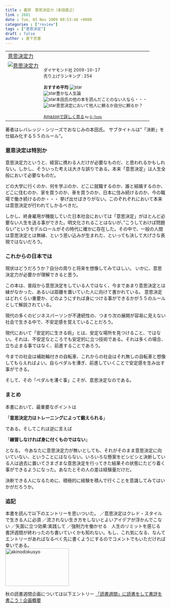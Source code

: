 ```yaml
---
title : 書評　意思決定力（本田直之）
link : 2681
date : Tue, 03 Nov 2009 09:53:48 +0000
categories : ["review"]
tags : ["意思決定"]
draft : false
author : 倉下忠憲
---
```


<table  border="0" cellpadding="5"><tr><td colspan="2"><a href="http://www.amazon.co.jp/%E6%84%8F%E6%80%9D%E6%B1%BA%E5%AE%9A%E5%8A%9B-%E6%9C%AC%E7%94%B0-%E7%9B%B4%E4%B9%8B/dp/4478008469%3FSubscriptionId%3D15SMZCTB9V8NGR2TW082%26tag%3Drashita1000-22%26linkCode%3Dxm2%26camp%3D2025%26creative%3D165953%26creativeASIN%3D4478008469" target="_top">意思決定力</a><img src='http://www.assoc-amazon.jp/e/ir?t=rashita1000-22&l=ur2&o=9' width='1' height='1' border='0' alt='' /></td></tr><tr><td valign="top"><a href="http://www.amazon.co.jp/%E6%84%8F%E6%80%9D%E6%B1%BA%E5%AE%9A%E5%8A%9B-%E6%9C%AC%E7%94%B0-%E7%9B%B4%E4%B9%8B/dp/4478008469%3FSubscriptionId%3D15SMZCTB9V8NGR2TW082%26tag%3Drashita1000-22%26linkCode%3Dxm2%26camp%3D2025%26creative%3D165953%26creativeASIN%3D4478008469" target="_top"><img src="http://ecx.images-amazon.com/images/I/412gIWWXntL._SL160_.jpg" border="0" alt="意思決定力" /></a></td><td valign="top"><font size="-1"><br />ダイヤモンド社  2009-10-17<br />売り上げランキング : 254<br /><br /><strong>おすすめ平均  </strong><img src="http://g-images.amazon.com/images/G/01/detail/stars-4-5.gif" alt="star" /><br /><img src="http://g-images.amazon.com/images/G/01/detail/stars-5-0.gif" alt="star" />豊かな人生論<br /><img src="http://g-images.amazon.com/images/G/01/detail/stars-3-0.gif" alt="star" />本田氏の他の本を読んだことのない人なら・・・<br /><img src="http://g-images.amazon.com/images/G/01/detail/stars-5-0.gif" alt="star" />意思決定において他人に頼るか自分に頼るか？<br /><br /><a href="http://www.amazon.co.jp/%E6%84%8F%E6%80%9D%E6%B1%BA%E5%AE%9A%E5%8A%9B-%E6%9C%AC%E7%94%B0-%E7%9B%B4%E4%B9%8B/dp/4478008469%3FSubscriptionId%3D15SMZCTB9V8NGR2TW082%26tag%3Drashita1000-22%26linkCode%3Dxm2%26camp%3D2025%26creative%3D165953%26creativeASIN%3D4478008469" target="_top">Amazonで詳しく見る</a></font><font size="-2"> by <a href="http://www.goodpic.com/mt/aws/index.html" >G-Tools</a></font></td></tr></table>

著者はレバレッジ・シリーズでおなじみの本田氏。
サブタイトルは”「決断」を仕組み化する５５のルール”。

<h3>意思決定は特別か</h3>
意思決定力というと、経営に携わる人だけが必要なものだ、と思われるかもしれない。しかし、そういった考えは大きな誤りである。本来「意思決定」は人生全般において必要なものだ。

どの大学に行くのか、何を学ぶのか、どこに就職するのか、誰と結婚するのか、どこに住むのか、家を買うのか、車を買うのか、日本に住み続けるのか、今の職場で働き続けるのか・・・
挙げ出せばきりがない。このぞれぞれにおいて本来は意思決定が行われてしかるべきだ。

しかし、終身雇用が機能していた日本社会においては「意思決定」がほとんど必要ない人生を送る事ができた。明文化されることはないが、”こうしておけば問題ない”というモデルロールがその時代に確かに存在した。その中で、一般の人間は意思決定とは無縁、という思い込みが生まれた、といっても決して大げさな表現ではないだろう。

<h3>これからの日本では</h3>
現状はどうだろうか？自分の周りと将来を想像してみてほしい。
いかに、意思決定力が必要かが理解できると思う。

この本は、普段から意思決定をしている人ではなく、今まであまり意思決定とは縁がなかった、あるいは距離を置いていた人に向けて書かれている。
意思決定はどれくらい重要か、どのようにすれば身につける事ができるかが５５のルールとして解説されている。

現代の多くのビジネスパーソンが不連続性の、つまり次の展開が容易に見えない社会で生きる中で、不安定感を覚えていることだろう。

現代において「安定的に生きる術」とは、安定な場所を見つけること、ではない。それは、不安定なところでも安定的に立つ技術である。それは多くの場合、立ち止まる事ではなく、前進することであろう。

今までの社会は補助輪付きの自転車、これからの社会はそれ無しの自転車と想像してもらえればよい。自らペダルを漕ぎ、前進していくことで安定感を生み出す事ができる。

そして、その「ペダルを漕ぐ事」こそが、意思決定なのである。

<h3>まとめ</h3>
本書において、最重要なポイントは

「<strong>意思決定力はトレーニングによって鍛えられる</strong>」

である。そしてこれは逆に言えば

「<strong>練習しなければ身に付くものではない</strong>」

となる。
今あなたに意思決定力が無いとしても、それがそのまま意思決定に向いていない、ということにはならない。いろいろな懸案をビシビシと決断している人は過去に置いてさまざまな意思決定を行ってきた結果その状態にたどり着く事ができるようになった。あなたとその人の差は経験量だけだ。

決断できる人になるために、積極的に経験を積んで行くことを意識してみてはいかがだろうか。

<h3 class="column">追記</h3>
<div class="column">本書を読んで以下のエントリーを思いついた。
／意思決定はクレド・スタイルで生きる人に必須
／流されない生き方をしないとよいアイデアが浮かんでこない
／矢面に立つ効果:実践して
／強制力を働かせる　人生のリミットを感じる
書評週間が終わったのち書いていくかも知れない。もし、これ気になる、なんてエントリーがあればなるべく先に書くようにするのでコメントでもいただければ幸いである。
</div>
<img src="https://rashita.net/blog/wp-content/uploads/2009/10/akinodokusyo1.jpg" alt="akinodokusyo" title="akinodokusyo" width="200" height="118" class="alignnone size-full wp-image-2611" />

秋の読書週間企画については以下エントリー
<a href="https://rashita.net/blog/?p=2606">「読書週間」に読書をして書評を書こう！企画概要</a>